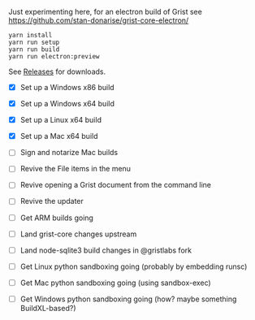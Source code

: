 Just experimenting here, for an electron build of Grist see https://github.com/stan-donarise/grist-core-electron/

```
yarn install
yarn run setup
yarn run build
yarn run electron:preview
```

See [Releases](https://github.com/paulfitz/grist-electron/releases) for downloads.

 * [x] Set up a Windows x86 build
 * [x] Set up a Windows x64 build
 * [x] Set up a Linux x64 build
 * [x] Set up a Mac x64 build
 * [ ] Sign and notarize Mac builds
 * [ ] Revive the File items in the menu
 * [ ] Revive opening a Grist document from the command line
 * [ ] Revive the updater
 * [ ] Get ARM builds going
 * [ ] Land grist-core changes upstream
 * [ ] Land node-sqlite3 build changes in @gristlabs fork
 * [ ] Get Linux python sandboxing going (probably by embedding runsc)
 * [ ] Get Mac python sandboxing going (using sandbox-exec)
 * [ ] Get Windows python sandboxing going (how? maybe something BuildXL-based?)

